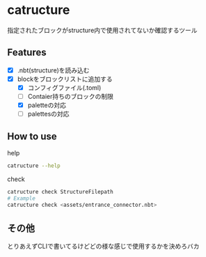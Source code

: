 # catructure
指定されたブロックがstructure内で使用されてないか確認するツール

## Features
- [x] .nbt(structure)を読み込む
- [x] blockをブロックリストに追加する
  - [x] コンフィグファイル(.toml)
  - [ ] Contaier持ちのブロックの制限
  - [x] paletteの対応
  - [ ] palettesの対応

## How to use
help
```sh
catructure --help
```

check
```sh
catructure check StructureFilepath
# Example
catructure check <assets/entrance_connector.nbt>
```

## その他
とりあえずCLIで書いてるけどどの様な感じで使用するかを決めろバカ
